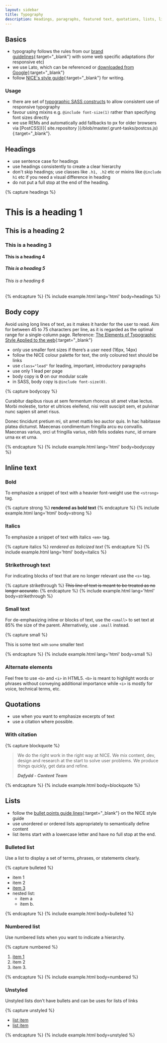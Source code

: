 ```yaml
---
layout: sidebar
title: Typography
description: Headings, paragraphs, featured text, quotations, lists, links
---
```


## Basics

- typography follows the rules from our [brand guidelines](https://www.nice.org.uk/brand/typography){:target="_blank"} with some web specific adaptations (for responsive etc)
- we use Lato, which can be referenced or [downloaded from Google](https://fonts.google.com/specimen/Lato){:target="_blank"}
- follow [NICE's style guide](https://www.nice.org.uk/corporate/ecd1/){:target="_blank"} for writing.

### Usage

- there are set of <a href="{{ site.baseurl }}{% link technical/sass/documentation/typography.md %}">typographic SASS constructs</a> to allow consistent use of responsive typography
- favour using mixins e.g. `@include font-size(1)` rather than specifying font sizes directly
- we use REMs and automatically add fallbacks to px for older browsers via [PostCSS]({{ site.repository }}/blob/master/.grunt-tasks/postcss.js){:target="_blank"}.


## Headings

- use sentence case for headings
- use headings consistently to create a clear hierarchy
- don't skip headings; use classes like `.h1, .h2` etc or mixins like `@include h1` etc if you need a visual difference in heading
- do not put a full stop at the end of the heading.

<div data-no-inpagenav>
{% capture headings %}
<h1>This is a heading 1</h1>
<h2>This is a heading 2</h2>
<h3>This is a heading 3</h3>
<h4>This is a heading 4</h4>
<h5>This is a heading 5</h5>
<h6>This is a heading 6</h6>
{% endcapture %}
{% include example.html lang='html' body=headings %}
</div>


## Body copy

Avoid using long lines of text, as it makes it harder for the user to read. Aim for between 45 to 75 characters per line, as it is regarded as the optimal range for a single-column page. Reference: [The Elements of Typographic Style Applied to the web](http://webtypography.net/intro/){:target="_blank"}

- only use smaller font sizes if there’s a user need (16px, 14px)
- follow the NICE colour palette for text, the only coloured text should be links
- use `class="lead"` for leading, important, introductory paragraphs
- use only 1 lead per page
- body copy is **0** on our modular scale
- in SASS, body copy is `@include font-size(0)`.

{% capture bodycopy %}
<p class="lead">
    Curabitur dapibus risus at sem fermentum rhoncus sit amet vitae lectus. Morbi molestie, tortor et ultrices eleifend, nisi velit suscipit sem, et pulvinar nunc sapien sit amet risus.
</p>
<p>
    Donec tincidunt pretium mi, sit amet mattis leo auctor quis. In hac habitasse platea dictumst. Maecenas condimentum fringilla arcu eu convallis. Maecenas varius, orci ut fringilla varius, nibh felis sodales nunc, id ornare urna ex et urna.
</p>
{% endcapture %}
{% include example.html lang='html' body=bodycopy %}


## Inline text

### Bold

To emphasize a snippet of text with a heavier font-weight use the `<strong>` tag.

{% capture strong %}
<strong>rendered as bold text</strong>
{% endcapture %}
{% include example.html lang='html' body=strong %}

### Italics

To emphasize a snippet of text with italics `<em>` tag. 

{% capture italics %}
<em>rendered as italicized text</em>
{% endcapture %}
{% include example.html lang='html' body=italics %}


### Strikethrough text

For indicating blocks of text that are no longer relevant use the `<s>` tag.

{% capture strikethrough %}
<s>This line of text is meant to be treated as no longer accurate.</s>
{% endcapture %}
{% include example.html lang='html' body=strikethrough %}


### Small text

For de-emphasizing inline or blocks of text, use the `<small>` to set text at 85% the size of the parent. Alternatively, use `.small` instead.

{% capture small %}
<p>This is some text <small>with some</small> <span class="small">smaller text</span></p>
{% endcapture %}
{% include example.html lang='html' body=small %}


### Alternate elements

Feel free to use `<b>` and `<i>` in HTML5. `<b>` is meant to highlight words or phrases without conveying additional importance while `<i>` is mostly for voice, technical terms, etc.


## Quotations

- use when you want to emphasize excerpts of text
- use a citation where possible.

### With citation

{% capture blockquote %}
<blockquote class="quote">
    <p>We do the right work in the right way at NICE. We mix content, dev, design and research at the start to solve user problems.  We produce things quickly, get data and refine. </p>
    <footer>
        <cite><strong>Dafydd - Content Team</strong></cite>
    </footer>
</blockquote>
{% endcapture %}
{% include example.html body=blockquote %}


## Lists

- follow the [bullet points guide lines](https://www.nice.org.uk/corporate/ecd1/chapter/punctuation-and-bullet-points#bullet-points){:target="_blank"} on the NICE style guide
- use unordered or ordered lists appropriately to semantically define content
- list items start with a lowercase letter and have no full stop at the end.

### Bulleted list

Use a list to display a set of terms, phrases, or statements clearly.

{% capture bulleted %}
<ul>
    <li>item 1</li>
    <li>item 2</li>
    <li><a href="#">item 3</a></li>
    <li>
        nested list:
        <ul>
            <li>item a</li>
            <li>item b.</li>
        </ul>
    </li>
</ul>
{% endcapture %}
{% include example.html body=bulleted %}

### Numbered list

Use numbered lists when you want to indicate a hierarchy.

{% capture numbered %}
<ol>
    <li><a href="#">item 1</a></li>
    <li>item 2</li>
    <li>item 3.</li>
</ol>
{% endcapture %}
{% include example.html body=numbered %}

### Unstyled

Unstyled lists don't have bullets and can be uses for lists of links

{% capture unstyled %}
<ul class="list list--unstyled">
    <li><a href="#">list item</a></li>
    <li><a href="#">list item</a></li>
</ul>
{% endcapture %}
{% include example.html body=unstyled %}

